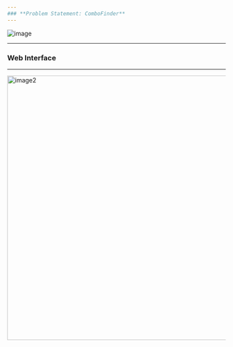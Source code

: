 ```yaml
---
### **Problem Statement: ComboFinder**
---
```


![image](https://user-images.githubusercontent.com/7460892/173579493-d718c024-4844-4c30-afd5-71bd641a49d0.png)

---
### **Web Interface**
---
<img width="611" alt="image2" src="https://github.com/jarpit2003/Combo-finder/assets/118837874/f38bbdfe-cb88-4366-adc9-2e6c7ecbe12d">
